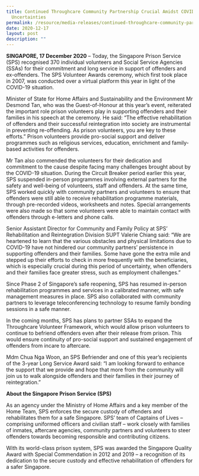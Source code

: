 ```yaml
---
title: Continued Throughcare Community Partnership Crucial Amidst COVID19
  Uncertainties
permalink: /resource/media-releases/continued-throughcare-community-partnership-amidst-covid19-uncertainties
date: 2020-12-17
layout: post
description: ""
---
```

**SINGAPORE, 17 December 2020** – Today, the Singapore Prison Service (SPS) recognised 370 individual volunteers and Social Service Agencies (SSAs) for their commitment and long service in support of offenders and ex-offenders. The SPS Volunteer Awards ceremony, which first took place in 2007, was conducted over a virtual platform this year in light of the COVID-19 situation.

Minister of State for Home Affairs and Sustainability and the Environment Mr Desmond Tan, who was the Guest-of-Honour at this year’s event, reiterated the important role prison volunteers play in supporting offenders and their families in his speech at the ceremony. He said: “The effective rehabilitation of offenders and their successful reintegration into society are instrumental in preventing re-offending. As prison volunteers, you are key to these efforts.” Prison volunteers provide pro-social support and deliver programmes such as religious services, education, enrichment and family-based activities for offenders.

Mr Tan also commended the volunteers for their dedication and commitment to the cause despite facing many challenges brought about by the COVID-19 situation. During the Circuit Breaker period earlier this year, SPS suspended in-person programmes involving external partners for the safety and well-being of volunteers, staff and offenders. At the same time, SPS worked quickly with community partners and volunteers to ensure that offenders were still able to receive rehabilitation programme materials, through pre-recorded videos, worksheets and notes. Special arrangements were also made so that some volunteers were able to maintain contact with offenders through e-letters and phone calls.

Senior Assistant Director for Community and Family Policy at SPS’ Rehabilitation and Reintegration Division SUPT Valerie Chiang said: “We are heartened to learn that the various obstacles and physical limitations due to COVID-19 have not hindered our community partners’ persistence in supporting offenders and their families. Some have gone the extra mile and stepped up their efforts to check in more frequently with the beneficiaries, which is especially crucial during this period of uncertainty, when offenders and their families face greater stress, such as employment challenges.”

Since Phase 2 of Singapore’s safe reopening, SPS has resumed in-person rehabilitation programmes and services in a calibrated manner, with safe management measures in place. SPS also collaborated with community partners to leverage teleconferencing technology to resume family bonding sessions in a safe manner.

In the coming months, SPS has plans to partner SSAs to expand the Throughcare Volunteer Framework, which would allow prison volunteers to continue to befriend offenders even after their release from prison. This would ensure continuity of pro-social support and sustained engagement of offenders from incare to aftercare.

Mdm Chua Nga Woon, an SPS Befriender and one of this year’s recipients of the 3-year Long Service Award said: “I am looking forward to enhance the support that we provide and hope that more from the community will join us to walk alongside offenders and their families in their journey of reintegration.”


 

**About the Singapore Prison Service (SPS)**

As an agency under the Ministry of Home Affairs and a key member of the Home Team, SPS enforces the secure custody of offenders and rehabilitates them for a safe Singapore. SPS’ team of Captains of Lives – comprising uniformed officers and civilian staff – work closely with families of inmates, aftercare agencies, community partners and volunteers to steer offenders towards becoming responsible and contributing citizens.

With its world-class prison system, SPS was awarded the Singapore Quality Award with Special Commendation in 2012 and 2019 – a recognition of its dedication to the secure custody and effective rehabilitation of offenders for a safer Singapore.